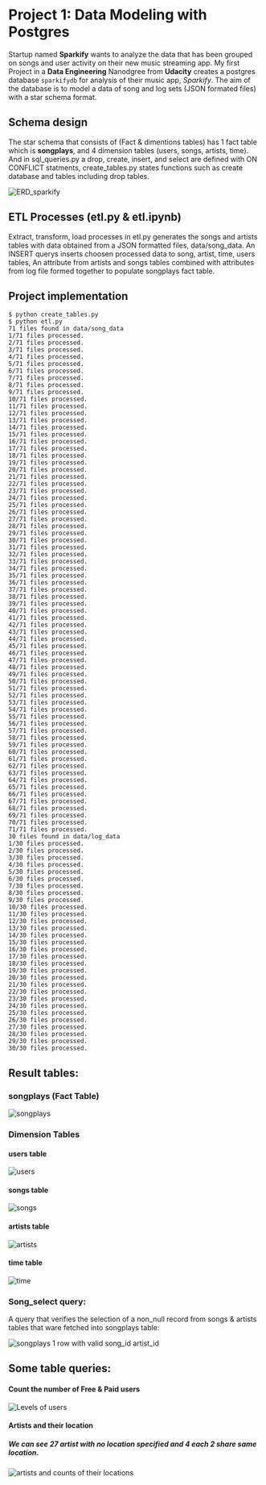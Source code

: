 
# Project 1: Data Modeling with Postgres
Startup named **Sparkify** wants to analyze the data that has been grouped on songs and user activity on their new music streaming app.
My first Project in a **Data Engineering** Nanodgree from **Udacity** creates a postgres database `sparkifydb` for analysis of their music app, *Sparkify*.
The aim of the database is to model a data of song and log sets (JSON formated files) with a star schema format.

## Schema design 

The star schema that consists of (Fact & dimentions tables) has 1 fact table which is **songplays**, and 4 dimension tables (users, songs, artists, time).
And in sql_queries.py a drop, create, insert, and select are defined with ON CONFLICT statments, create_tables.py states functions such as create database and tables including drop tables.

![ERD_sparkify](https://user-images.githubusercontent.com/12682524/112122145-a69d9f80-8bc8-11eb-8c8b-51e61ea82895.png)

## ETL Processes (etl.py & etl.ipynb)

Extract, transform, load processes in etl.py generates the songs and artists tables with data obtained from a JSON formatted files, data/song_data. An INSERT querys inserts choosen processed data to song, artist, time, users tables, An attribute from artists and songs tables combined with attributes from log file formed together to populate songplays fact table.

## Project implementation

```
$ python create_tables.py
$ python etl.py
71 files found in data/song_data
1/71 files processed.
2/71 files processed.
3/71 files processed.
4/71 files processed.
5/71 files processed.
6/71 files processed.
7/71 files processed.
8/71 files processed.
9/71 files processed.
10/71 files processed.
11/71 files processed.
12/71 files processed.
13/71 files processed.
14/71 files processed.
15/71 files processed.
16/71 files processed.
17/71 files processed.
18/71 files processed.
19/71 files processed.
20/71 files processed.
21/71 files processed.
22/71 files processed.
23/71 files processed.
24/71 files processed.
25/71 files processed.
26/71 files processed.
27/71 files processed.
28/71 files processed.
29/71 files processed.
30/71 files processed.
31/71 files processed.
32/71 files processed.
33/71 files processed.
34/71 files processed.
35/71 files processed.
36/71 files processed.
37/71 files processed.
38/71 files processed.
39/71 files processed.
40/71 files processed.
41/71 files processed.
42/71 files processed.
43/71 files processed.
44/71 files processed.
45/71 files processed.
46/71 files processed.
47/71 files processed.
48/71 files processed.
49/71 files processed.
50/71 files processed.
51/71 files processed.
52/71 files processed.
53/71 files processed.
54/71 files processed.
55/71 files processed.
56/71 files processed.
57/71 files processed.
58/71 files processed.
59/71 files processed.
60/71 files processed.
61/71 files processed.
62/71 files processed.
63/71 files processed.
64/71 files processed.
65/71 files processed.
66/71 files processed.
67/71 files processed.
68/71 files processed.
69/71 files processed.
70/71 files processed.
71/71 files processed.
30 files found in data/log_data
1/30 files processed.
2/30 files processed.
3/30 files processed.
4/30 files processed.
5/30 files processed.
6/30 files processed.
7/30 files processed.
8/30 files processed.
9/30 files processed.
10/30 files processed.
11/30 files processed.
12/30 files processed.
13/30 files processed.
14/30 files processed.
15/30 files processed.
16/30 files processed.
17/30 files processed.
18/30 files processed.
19/30 files processed.
20/30 files processed.
21/30 files processed.
22/30 files processed.
23/30 files processed.
24/30 files processed.
25/30 files processed.
26/30 files processed.
27/30 files processed.
28/30 files processed.
29/30 files processed.
30/30 files processed.

```
## Result tables:

### songplays (Fact Table)

![songplays](https://user-images.githubusercontent.com/12682524/112146889-c5aa2a80-8be4-11eb-894d-b1c94dcc296f.PNG)

### Dimension Tables

#### users table
![users](https://user-images.githubusercontent.com/12682524/112146897-c642c100-8be4-11eb-93aa-41ac65b5d16e.PNG)

#### songs table
![songs](https://user-images.githubusercontent.com/12682524/112146893-c5aa2a80-8be4-11eb-9c42-16299dd6d165.PNG)

#### artists table
![artists](https://user-images.githubusercontent.com/12682524/112146884-c478fd80-8be4-11eb-9991-8f8ed4741bb9.PNG)

#### time table
![time](https://user-images.githubusercontent.com/12682524/112146894-c642c100-8be4-11eb-942d-3522ed42d491.PNG)


### Song_select query:
A query that verifies the selection of a non_null record from songs & artists tables that ware fetched into songplays table:

![songplays 1 row with valid song_id   artist_id](https://user-images.githubusercontent.com/12682524/112146887-c5119400-8be4-11eb-922c-d3b2db9475de.PNG)


## Some table queries:
#### Count the number of Free & Paid users
![Levels of users](https://user-images.githubusercontent.com/12682524/112152404-ef665000-8bea-11eb-83ac-37ff974a368f.PNG)

#### Artists and their location
##### We can see 27 artist with no location specified and 4 each 2 share same location.
![artists and counts of their locations](https://user-images.githubusercontent.com/12682524/112152851-656ab700-8beb-11eb-81b3-02cc6b71c499.PNG)

